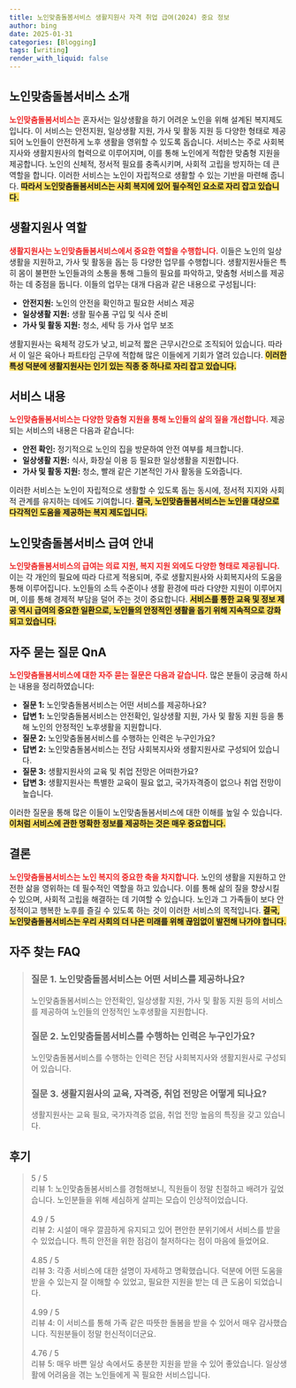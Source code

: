 ```yaml
---
title: 노인맞춤돌봄서비스 생활지원사 자격 취업 급여(2024) 중요 정보
author: bing
date: 2025-01-31
categories: [Blogging]
tags: [writing]
render_with_liquid: false
---
```



<h2 id='노인맞춤돌봄서비스_소개'>노인맞춤돌봄서비스 소개</h2>

<p><b><span style="color: #ee2323;">노인맞춤돌봄서비스는</span></b> 혼자서는 일상생활을 하기 어려운 노인을 위해 설계된 복지제도입니다. 이 서비스는 안전지원, 일상생활 지원, 가사 및 활동 지원 등 다양한 형태로 제공되어 노인들이 안전하게 노후 생활을 영위할 수 있도록 돕습니다. 서비스는 주로 사회복지사와 생활지원사의 협력으로 이루어지며, 이를 통해 노인에게 적합한 맞춤형 지원을 제공합니다. 노인의 신체적, 정서적 필요를 충족시키며, 사회적 고립을 방지하는 데 큰 역할을 합니다. 이러한 서비스는 노인이 자립적으로 생활할 수 있는 기반을 마련해 줍니다. <b><span style="background-color: #ffe066;">따라서 노인맞춤돌봄서비스는 사회 복지에 있어 필수적인 요소로 자리 잡고 있습니다.</span></b></p>

<h2 id='생활지원사_역할'>생활지원사 역할</h2>

<p><b><span style="color: #ee2323;">생활지원사는 노인맞춤돌봄서비스에서 중요한 역할을 수행합니다.</span></b> 이들은 노인의 일상생활을 지원하고, 가사 및 활동을 돕는 등 다양한 업무를 수행합니다. 생활지원사들은 특히 몸이 불편한 노인들과의 소통을 통해 그들의 필요를 파악하고, 맞춤형 서비스를 제공하는 데 중점을 둡니다. 이들의 업무는 대개 다음과 같은 내용으로 구성됩니다:</p>

<ul>
    <li><b>안전지원:</b> 노인의 안전을 확인하고 필요한 서비스 제공</li>
    <li><b>일상생활 지원:</b> 생활 필수품 구입 및 식사 준비</li>
    <li><b>가사 및 활동 지원:</b> 청소, 세탁 등 가사 업무 보조</li>
</ul>

<p>생활지원사는 육체적 강도가 낮고, 비교적 짧은 근무시간으로 조직되어 있습니다. 따라서 이 일은 육아나 파트타임 근무에 적합해 많은 이들에게 기회가 열려 있습니다. <b><span style="background-color: #ffe066;">이러한 특성 덕분에 생활지원사는 인기 있는 직종 중 하나로 자리 잡고 있습니다.</span></b></p>

<h2 id='서비스_내용'>서비스 내용</h2>

<p><b><span style="color: #ee2323;">노인맞춤돌봄서비스는 다양한 맞춤형 지원을 통해 노인들의 삶의 질을 개선합니다.</span></b> 제공되는 서비스의 내용은 다음과 같습니다:</p>

<ul>
    <li><b>안전 확인:</b> 정기적으로 노인의 집을 방문하여 안전 여부를 체크합니다.</li>
    <li><b>일상생활 지원:</b> 식사, 화장실 이용 등 필요한 일상생활을 지원합니다.</li>
    <li><b>가사 및 활동 지원:</b> 청소, 빨래 같은 기본적인 가사 활동을 도와줍니다.</li>
</ul>

<p>이러한 서비스는 노인이 자립적으로 생활할 수 있도록 돕는 동시에, 정서적 지지와 사회적 관계를 유지하는 데에도 기여합니다. <b><span style="background-color: #ffe066;">결국, 노인맞춤돌봄서비스는 노인을 대상으로 다각적인 도움을 제공하는 복지 제도입니다.</span></b></p>

<h2 id='급여_안내'>노인맞춤돌봄서비스 급여 안내</h2>

<p><b><span style="color: #ee2323;">노인맞춤돌봄서비스의 급여는 의료 지원, 복지 지원 외에도 다양한 형태로 제공됩니다.</span></b> 이는 각 개인의 필요에 따라 다르게 적용되며, 주로 생활지원사와 사회복지사의 도움을 통해 이루어집니다. 노인들의 소득 수준이나 생활 환경에 따라 다양한 지원이 이루어지며, 이를 통해 경제적 부담을 덜어 주는 것이 중요합니다. <b><span style="background-color: #ffe066;">서비스를 통한 교육 및 정보 제공 역시 급여의 중요한 일환으로, 노인들의 안정적인 생활을 돕기 위해 지속적으로 강화되고 있습니다.</span></b></p>

<h2 id='자주묻는질문_QnA'>자주 묻는 질문 QnA</h2>

<p><b><span style="color: #ee2323;">노인맞춤돌봄서비스에 대한 자주 묻는 질문은 다음과 같습니다.</span></b> 많은 분들이 궁금해 하시는 내용을 정리하였습니다:</p>

<ul>
    <li><b>질문 1:</b> 노인맞춤돌봄서비스는 어떤 서비스를 제공하나요?</li>
    <li><b>답변 1:</b> 노인맞춤돌봄서비스는 안전확인, 일상생활 지원, 가사 및 활동 지원 등을 통해 노인의 안정적인 노후생활을 지원합니다.</li>
    <li><b>질문 2:</b> 노인맞춤돌봄서비스를 수행하는 인력은 누구인가요?</li>
    <li><b>답변 2:</b> 노인맞춤돌봄서비스는 전담 사회복지사와 생활지원사로 구성되어 있습니다.</li>
    <li><b>질문 3:</b> 생활지원사의 교육 및 취업 전망은 어떠한가요?</li>
    <li><b>답변 3:</b> 생활지원사는 특별한 교육이 필요 없고, 국가자격증이 없으나 취업 전망이 높습니다.</li>
</ul>

<p>이러한 질문을 통해 많은 이들이 노인맞춤돌봄서비스에 대한 이해를 높일 수 있습니다. <b><span style="background-color: #ffe066;">이처럼 서비스에 관한 명확한 정보를 제공하는 것은 매우 중요합니다.</span></b></p>

<h2 id='결론'>결론</h2>

<p><b><span style="color: #ee2323;">노인맞춤돌봄서비스는 노인 복지의 중요한 축을 차지합니다.</span></b> 노인의 생활을 지원하고 안전한 삶을 영위하는 데 필수적인 역할을 하고 있습니다. 이를 통해 삶의 질을 향상시킬 수 있으며, 사회적 고립을 해결하는 데 기여할 수 있습니다. 노인과 그 가족들이 보다 안정적이고 행복한 노후를 즐길 수 있도록 하는 것이 이러한 서비스의 목적입니다. <b><span style="background-color: #ffe066;">결국, 노인맞춤돌봄서비스는 우리 사회의 더 나은 미래를 위해 끊임없이 발전해 나가야 합니다.</span></b></p>


<h2 id='자주_찾는_FAQ'>자주 찾는 FAQ</h2>
<div itemscope="" itemtype="https://schema.org/FAQPage"> 
<blockquote> 
<div itemscope="" itemprop="mainEntity" itemtype="https://schema.org/Question"> 
<h3 itemprop="name">질문 1. 노인맞춤돌봄서비스는 어떤 서비스를 제공하나요?</h3> 
<div itemscope="" itemprop="acceptedAnswer" itemtype="https://schema.org/Answer"> 
<span itemprop="text"> 
<p>노인맞춤돌봄서비스는 안전확인, 일상생활 지원, 가사 및 활동 지원 등의 서비스를 제공하여 노인들의 안정적인 노후생활을 지원합니다.</p> 
</span> 
</div> 
</div> 

<div itemscope="" itemprop="mainEntity" itemtype="https://schema.org/Question"> 
<h3 itemprop="name">질문 2. 노인맞춤돌봄서비스를 수행하는 인력은 누구인가요?</h3> 
<div itemscope="" itemprop="acceptedAnswer" itemtype="https://schema.org/Answer"> 
<span itemprop="text"> 
<p>노인맞춤돌봄서비스를 수행하는 인력은 전담 사회복지사와 생활지원사로 구성되어 있습니다.</p> 
</span> 
</div> 
</div> 

<div itemscope="" itemprop="mainEntity" itemtype="https://schema.org/Question"> 
<h3 itemprop="name">질문 3. 생활지원사의 교육, 자격증, 취업 전망은 어떻게 되나요?</h3> 
<div itemscope="" itemprop="acceptedAnswer" itemtype="https://schema.org/Answer"> 
<span itemprop="text"> 
<p>생활지원사는 교육 필요, 국가자격증 없음, 취업 전망 높음의 특징을 갖고 있습니다.</p> 
</span> 
</div> 
</div> 
</blockquote> 
</div>
<h2 id='후기'>후기</h2>
<div itemscope itemtype="https://schema.org/Product">
  <blockquote>
  <div itemprop="review" itemscope itemtype="https://schema.org/Review">
      <div itemprop="reviewRating" itemscope itemtype="https://schema.org/Rating"> <span itemprop="ratingValue">5</span> / <span itemprop="bestRating">5</span> </div>
      <span itemprop="reviewBody">리뷰 1: 노인맞춤돌봄서비스를 경험해보니, 직원들이 정말 친절하고 배려가 깊었습니다. 노인분들을 위해 세심하게 살피는 모습이 인상적이었습니다.</span>
  </div>
  <br>
  <div itemprop="review" itemscope itemtype="https://schema.org/Review">
      <div itemprop="reviewRating" itemscope itemtype="https://schema.org/Rating"> <span itemprop="ratingValue">4.9</span> / <span itemprop="bestRating">5</span> </div>
      <span itemprop="reviewBody">리뷰 2: 시설이 매우 깔끔하게 유지되고 있어 편안한 분위기에서 서비스를 받을 수 있었습니다. 특히 안전을 위한 점검이 철저하다는 점이 마음에 들었어요.</span>
  </div>
  <br>
  <div itemprop="review" itemscope itemtype="https://schema.org/Review">
      <div itemprop="reviewRating" itemscope itemtype="https://schema.org/Rating"> <span itemprop="ratingValue">4.85</span> / <span itemprop="bestRating">5</span> </div>
      <span itemprop="reviewBody">리뷰 3: 각종 서비스에 대한 설명이 자세하고 명확했습니다. 덕분에 어떤 도움을 받을 수 있는지 잘 이해할 수 있었고, 필요한 지원을 받는 데 큰 도움이 되었습니다.</span>
  </div>
  <br>
  <div itemprop="review" itemscope itemtype="https://schema.org/Review">
      <div itemprop="reviewRating" itemscope itemtype="https://schema.org/Rating"> <span itemprop="ratingValue">4.99</span> / <span itemprop="bestRating">5</span> </div>
      <span itemprop="reviewBody">리뷰 4: 이 서비스를 통해 가족 같은 따뜻한 돌봄을 받을 수 있어서 매우 감사했습니다. 직원분들이 정말 헌신적이더군요.</span>
  </div>
  <br>
  <div itemprop="review" itemscope itemtype="https://schema.org/Review">
      <div itemprop="reviewRating" itemscope itemtype="https://schema.org/Rating"> <span itemprop="ratingValue">4.76</span> / <span itemprop="bestRating">5</span> </div>
      <span itemprop="reviewBody">리뷰 5: 매우 바쁜 일상 속에서도 충분한 지원을 받을 수 있어 좋았습니다. 일상생활에 어려움을 겪는 노인들에게 꼭 필요한 서비스입니다.</span>
  </div>
  </blockquote>
</div>
